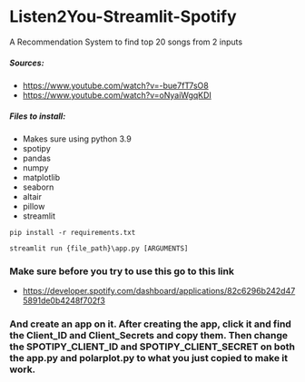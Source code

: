 # Listen2You-Streamlit-Spotify
A Recommendation System to find top 20 songs from 2 inputs


##### Sources: 
* https://www.youtube.com/watch?v=-bue7fT7sO8
* https://www.youtube.com/watch?v=oNyaiWgqKDI



##### Files to install:
* Makes sure using python 3.9
* spotipy
* pandas
* numpy
* matplotlib
* seaborn
* altair
* pillow
* streamlit

``` pip install -r requirements.txt ```

``` streamlit run {file_path}\app.py [ARGUMENTS] ```


### Make sure before you try to use this go to this link
* https://developer.spotify.com/dashboard/applications/82c6296b242d475891de0b4248f702f3
### And create an app on it. After creating the app, click it and find the Client_ID and Client_Secrets and copy them. Then change the SPOTIPY_CLIENT_ID and SPOTIPY_CLIENT_SECRET on both the app.py and polarplot.py to what you just copied to make it work. 